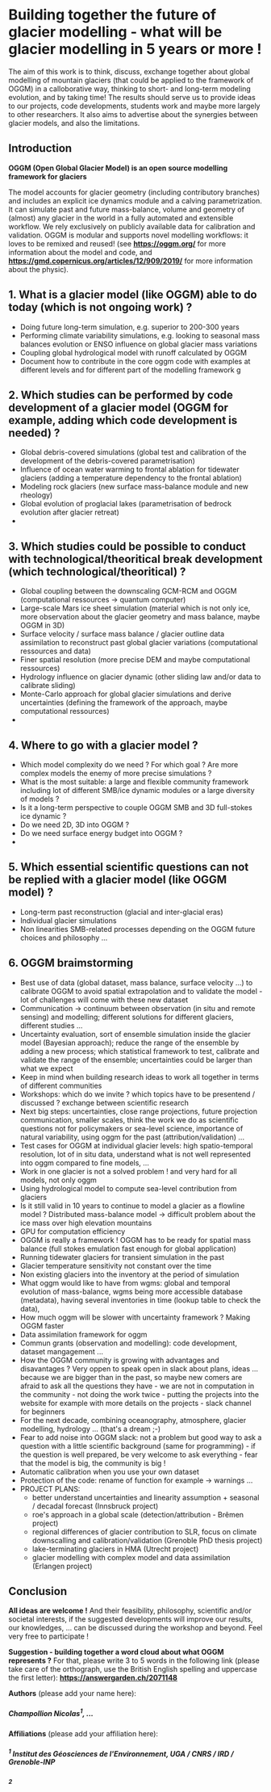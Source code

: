 # Building together the future of glacier modelling - what will be glacier modelling in 5 years or more !

The aim of this work is to think, discuss, exchange together about global modelling of mountain glaciers (that could be applied to the framework of OGGM) in a calloborative way, thinking to short- and long-term modeling evolution, and by taking time! The results should serve us to provide ideas to our projects, code developments, students work and maybe more largely to other researchers. It also aims to advertise about the synergies between glacier models, and also the limitations. 

## Introduction

**OGGM (Open Global Glacier Model) is an open source modelling framework for glaciers**

The model accounts for glacier geometry (including contributory branches) and includes an explicit ice dynamics module and a calving parametrization. It can simulate past and future mass-balance, volume and geometry of (almost) any glacier in the world in a fully automated and extensible workflow. We rely exclusively on publicly available data for calibration and validation. OGGM is modular and supports novel modelling workflows: it loves to be remixed and reused! (see **https://oggm.org/** for more information about the model and code, and **https://gmd.copernicus.org/articles/12/909/2019/** for more information about the physic).

## 1. What is a glacier model (like OGGM) able to do today (which is not ongoing work) ?

- Doing future long-term simulation, e.g. superior to 200-300 years
- Performing climate variability simulations, e.g. looking to seasonal mass balances evolution or ENSO influence on global glacier mass variations
- Coupling global hydrological model with runoff calculated by OGGM
- Document how to contribute in the core oggm code with examples at different levels and for different part of the modelling framework
g

## 2. Which studies can be performed by code development of a glacier model (OGGM for example, adding which code development is needed) ?

- Global debris-covered simulations (global test and calibration of the development of the debris-covered parametrisation)
- Influence of ocean water warming to frontal ablation for tidewater glaciers (adding a temperature dependency to the frontal ablation)
- Modeling rock glaciers (new surface mass-balance module and new rheology)
- Global evolution of proglacial lakes (parametrisation of bedrock evolution after glacier retreat)
- 

## 3. Which studies could be possible to conduct with technological/theoritical break development (which technological/theoritical) ?

- Global coupling between the downscaling GCM-RCM and OGGM (computational ressources -> quantum computer)
- Large-scale Mars ice sheet simulation (material which is not only ice, more observation about the glacier geometry and mass balance, maybe OGGM in 3D)
- Surface velocity / surface mass balance / glacier outline data assimilation to reconstruct past global glacier variations (computational ressources and data)
- Finer spatial resolution (more precise DEM and maybe computational ressources)
- Hydrology influence on glacier dynamic (other sliding law and/or data to calibrate sliding)
- Monte-Carlo approach for global glacier simulations and derive uncertainties (defining the framework of the approach, maybe computational ressources)
- 

## 4. Where to go with a glacier model ?

- Which model complexity do we need ? For which goal ? Are more complex models the enemy of more precise simulations ?
- What is the most suitable: a large and flexible community framework including lot of different SMB/ice dynamic modules or a large diversity of models ?
- Is it a long-term perspective to couple OGGM SMB and 3D full-stokes ice dynamic ?
- Do we need 2D, 3D into OGGM ?
- Do we need surface energy budget into OGGM ?
- 

## 5. Which essential scientific questions can not be replied with a glacier model (like OGGM model) ?

- Long-term past reconstruction (glacial and inter-glacial eras)
- Individual glacier simulations
- Non linearities SMB-related processes depending on the OGGM future choices and philosophy ...

## 6. OGGM braimstorming

- Best use of data (global dataset, mass balance, surface velocity ...) to calibrate OGGM to avoid spatial extrapolation and to validate the model - lot of challenges will come with these new dataset
- Communication -> continuum between observation (in situ and remote sensing) and modelling; different solutions for different glaciers, different studies ...
- Uncertainty evaluation, sort of ensemble simulation inside the glacier model (Bayesian approach); reduce the range of the ensemble by adding a new process; which statistical framework to test, calibrate and validate the range of the ensemble; uncertainties could be larger than what we expect
- Keep in mind when building research ideas to work all together in terms of different communities
- Workshops: which do we invite ? which topics have to be presentend / discussed ? exchange between scientific research
- Next big steps: uncertainties, close range projections, future projection communication, smaller scales, think the work we do as scientific questions not for policymakers or sea-level science, importance of natural variability, using oggm for the past (attribution/validation) ...
- Test cases for OGGM at individual glacier levels: high spatio-temporal resolution, lot of in situ data, understand what is not well represented into oggm compared to fine models, ...
- Work in one glacier is not a solved problem ! and very hard for all models, not only oggm
- Using hydrological model to compute sea-level contribution from glaciers
- Is it still valid in 10 years to continue to model a glacier as a flowline model ? Distributed mass-balance model -> difficult problem about the ice mass over high elevation mountains
- GPU for computation efficiency
- OGGM is really a framework ! OGGM has to be ready for spatial mass balance (full stokes emulation fast enough for global application)
- Running tidewater glaciers for transient simulation in the past
- Glacier temperature sensitivity not constant over the time
- Non existing glaciers into the inventory at the period of simulation
- What oggm would like to have from wgms: global and temporal evolution of mass-balance, wgms being more accessible database (metadata), having several inventories in time (lookup table to check the data), 
- How much oggm will be slower with uncertainty framework ? Making OGGM faster
- Data assimilation framework for oggm
- Commun grants (observation and modelling): code development, dataset mangagement ...
- How the OGGM community is growing with advantages and disavantages ? Very oppen to speak open in slack about plans, ideas ... because we are bigger than in the past, so maybe new comers are afraid to ask all the questions they have - we are not in computation in the community - not doing the work twice - putting the projects into the website for example with more details on the projects - slack channel for beginners 
- For the next decade, combining oceanography, atmosphere, glacier modelling, hydrology ... (that's a dream ;-) 
- Fear to add noise into OGGM slack: not a problem but good way to ask a question with a little scientific background (same for programming) - if the question is well prepared, be very welcome to ask everything - fear that the model is big, the community is big !
- Automatic calibration when you use your own dataset
- Protection of the code: rename of function for example -> warnings ...
- PROJECT PLANS:
  - better understand uncertainties and linearity assumption + seasonal / decadal forecast (Innsbruck project)
  - roe's approach in a global scale (detection/attribution - Brêmen project)
  - regional differences of glacier contribution to SLR, focus on climate downscalling and calibration/validation (Grenoble PhD thesis project)
  - lake-terminating glaciers in HMA (Utrecht project)
  - glacier modelling with complex model and data assimilation (Erlangen project)

## Conclusion

**All ideas are welcome !** And their feasibility, philosophy, scientific and/or societal interests, if the suggested developments will improve our results, our knowledges, ... can be discussed during the workshop and beyond. Feel very free to participate !

**Suggestion - building together a word cloud about what OGGM represents ?** For that, please write 3 to 5 words in the following link (please take care of the orthograph, use the British English spelling and uppercase the first letter): **https://answergarden.ch/2071148**

**Authors** (please add your name here):
##### Champollion Nicolas<sup>1</sup>, ...
#####

**Affiliations** (please add your affiliation here):
##### <sup>1</sup> Institut des Géosciences de l'Environnement, UGA / CNRS / IRD / Grenoble-INP
##### <sup>2</sup>
